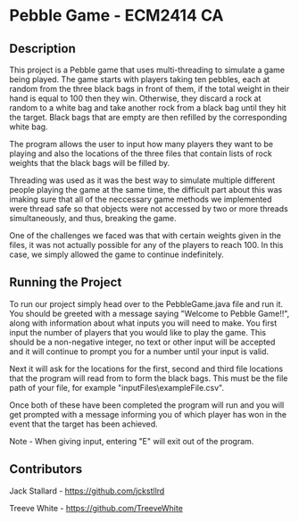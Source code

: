 # Pebble Game - ECM2414 CA

## Description

This project is a Pebble game that uses multi-threading to simulate a game being played. The game starts with players taking ten pebbles, each at random from the three black bags in front of them, if the total weight in their hand is equal to 100 then they win. Otherwise, they discard a rock at random to a white bag and take another rock from a black bag until they hit the target. Black bags that are empty are then refilled by the corresponding white bag.

The program allows the user to input how many players they want to be playing and also the locations of the three files that contain lists of rock weights that the black bags will be filled by.

Threading was used as it was the best way to simulate multiple different people playing the game at the same time, the difficult part about this was imaking sure that all of the neccessary game methods we implemented were thread safe so that objects were not accessed by two or more threads simultaneously, and thus, breaking the game.

One of the challenges we faced was that with certain weights given in the files, it was not actually possible for any of the players to reach 100. In this case, we simply allowed the game to continue indefinitely.

## Running the Project

To run our project simply head over to the PebbleGame.java file and run it. You should be greeted with a message saying "Welcome to Pebble Game!!", along with information about what inputs you will need to make. You first input the number of players that you would like to play the game. This should be a non-negative integer, no text or other input will be accepted and it will continue to prompt you for a number until your input is valid.

Next it will ask for the locations for the first, second and third file locations that the program will read from to form the black bags. This must be the file path of your file, for example "inputFiles\exampleFile.csv".

Once both of these have been completed the program will run and you will get prompted with a message informing you of which player has won in the event that the target has been achieved.

Note - When giving input, entering "E" will exit out of the program.

## Contributors

Jack Stallard - https://github.com/jckstllrd

Treeve White - https://github.com/TreeveWhite
